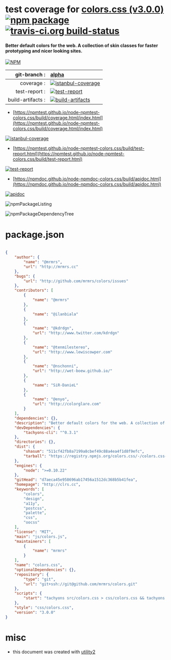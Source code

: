 # test coverage for  [colors.css (v3.0.0)](http://clrs.cc)  [![npm package](https://img.shields.io/npm/v/npmtest-colors.css.svg?style=flat-square)](https://www.npmjs.org/package/npmtest-colors.css) [![travis-ci.org build-status](https://api.travis-ci.org/npmtest/node-npmtest-colors.css.svg)](https://travis-ci.org/npmtest/node-npmtest-colors.css)
#### Better default colors for the web. A collection of skin classes for faster prototyping and nicer looking sites.

[![NPM](https://nodei.co/npm/colors.css.png?downloads=true&downloadRank=true&stars=true)](https://www.npmjs.com/package/colors.css)

| git-branch : | [alpha](https://github.com/npmtest/node-npmtest-colors.css/tree/alpha)|
|--:|:--|
| coverage : | [![istanbul-coverage](https://npmtest.github.io/node-npmtest-colors.css/build/coverage.badge.svg)](https://npmtest.github.io/node-npmtest-colors.css/build/coverage.html/index.html)|
| test-report : | [![test-report](https://npmtest.github.io/node-npmtest-colors.css/build/test-report.badge.svg)](https://npmtest.github.io/node-npmtest-colors.css/build/test-report.html)|
| build-artifacts : | [![build-artifacts](https://npmtest.github.io/node-npmtest-colors.css/glyphicons_144_folder_open.png)](https://github.com/npmtest/node-npmtest-colors.css/tree/gh-pages/build)|

- [https://npmtest.github.io/node-npmtest-colors.css/build/coverage.html/index.html](https://npmtest.github.io/node-npmtest-colors.css/build/coverage.html/index.html)

[![istanbul-coverage](https://npmtest.github.io/node-npmtest-colors.css/build/screenCapture.buildCi.browser.%252Ftmp%252Fbuild%252Fcoverage.lib.html.png)](https://npmtest.github.io/node-npmtest-colors.css/build/coverage.html/index.html)

- [https://npmtest.github.io/node-npmtest-colors.css/build/test-report.html](https://npmtest.github.io/node-npmtest-colors.css/build/test-report.html)

[![test-report](https://npmtest.github.io/node-npmtest-colors.css/build/screenCapture.buildCi.browser.%252Ftmp%252Fbuild%252Ftest-report.html.png)](https://npmtest.github.io/node-npmtest-colors.css/build/test-report.html)

- [https://npmdoc.github.io/node-npmdoc-colors.css/build/apidoc.html](https://npmdoc.github.io/node-npmdoc-colors.css/build/apidoc.html)

[![apidoc](https://npmdoc.github.io/node-npmdoc-colors.css/build/screenCapture.buildCi.browser.%252Ftmp%252Fbuild%252Fapidoc.html.png)](https://npmdoc.github.io/node-npmdoc-colors.css/build/apidoc.html)

![npmPackageListing](https://npmtest.github.io/node-npmtest-colors.css/build/screenCapture.npmPackageListing.svg)

![npmPackageDependencyTree](https://npmtest.github.io/node-npmtest-colors.css/build/screenCapture.npmPackageDependencyTree.svg)



# package.json

```json

{
    "author": {
        "name": "@mrmrs",
        "url": "http://mrmrs.cc"
    },
    "bugs": {
        "url": "http://github.com/mrmrs/colors/issues"
    },
    "contributors": [
        {
            "name": "@mrmrs"
        },
        {
            "name": "@ilanbiala"
        },
        {
            "name": "@kdrdgn",
            "url": "http://www.twitter.com/kdrdgn"
        },
        {
            "name": "@tenmilestereo",
            "url": "http://www.lewiscowper.com"
        },
        {
            "name": "@nschonni",
            "url": "http://wet-boew.github.io/"
        },
        {
            "name": "SiR-DanieL"
        },
        {
            "name": "@enyo",
            "url": "http://colorglare.com"
        }
    ],
    "dependencies": {},
    "description": "Better default colors for the web. A collection of skin classes for faster prototyping and nicer looking sites.",
    "devDependencies": {
        "tachyons-cli": "^0.3.1"
    },
    "directories": {},
    "dist": {
        "shasum": "511cf42fb8a7199a8cbef49c88a4ea4f1d8f9efc",
        "tarball": "https://registry.npmjs.org/colors.css/-/colors.css-3.0.0.tgz"
    },
    "engines": {
        "node": ">=0.10.22"
    },
    "gitHead": "d7aeca45e958696ab17456a1512dc368b5b41fea",
    "homepage": "http://clrs.cc",
    "keywords": [
        "colors",
        "design",
        "a11y",
        "postcss",
        "palette",
        "css",
        "oocss"
    ],
    "license": "MIT",
    "main": "js/colors.js",
    "maintainers": [
        {
            "name": "mrmrs"
        }
    ],
    "name": "colors.css",
    "optionalDependencies": {},
    "repository": {
        "type": "git",
        "url": "git+ssh://git@github.com/mrmrs/colors.git"
    },
    "scripts": {
        "start": "tachyons src/colors.css > css/colors.css && tachyons src/colors.css --minify > css/colors.min.css && tachyons src/colors.css --generate-docs --package=../../package.json > readme.md"
    },
    "style": "css/colors.css",
    "version": "3.0.0"
}
```



# misc
- this document was created with [utility2](https://github.com/kaizhu256/node-utility2)
